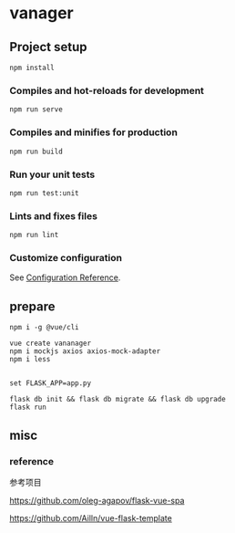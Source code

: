 # vanager

## Project setup
```
npm install
```

### Compiles and hot-reloads for development
```
npm run serve
```

### Compiles and minifies for production
```
npm run build
```

### Run your unit tests
```
npm run test:unit
```

### Lints and fixes files
```
npm run lint
```

### Customize configuration
See [Configuration Reference](https://cli.vuejs.org/config/).

## prepare

```
npm i -g @vue/cli

vue create vananager
npm i mockjs axios axios-mock-adapter
npm i less
```

```

set FLASK_APP=app.py

flask db init && flask db migrate && flask db upgrade
flask run
```

## misc

### reference


参考项目 

https://github.com/oleg-agapov/flask-vue-spa

https://github.com/Ailln/vue-flask-template

